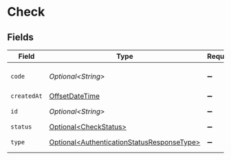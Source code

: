 # Check


## Fields

| Field                                                                                                  | Type                                                                                                   | Required                                                                                               | Description                                                                                            | Example                                                                                                |
| ------------------------------------------------------------------------------------------------------ | ------------------------------------------------------------------------------------------------------ | ------------------------------------------------------------------------------------------------------ | ------------------------------------------------------------------------------------------------------ | ------------------------------------------------------------------------------------------------------ |
| `code`                                                                                                 | *Optional\<String>*                                                                                    | :heavy_minus_sign:                                                                                     | The code that was checked.                                                                             | 123456                                                                                                 |
| `createdAt`                                                                                            | [OffsetDateTime](https://docs.oracle.com/javase/8/docs/api/java/time/OffsetDateTime.html)              | :heavy_minus_sign:                                                                                     | N/A                                                                                                    |                                                                                                        |
| `id`                                                                                                   | *Optional\<String>*                                                                                    | :heavy_minus_sign:                                                                                     | The ID of the check.                                                                                   |                                                                                                        |
| `status`                                                                                               | [Optional\<CheckStatus>](../../models/shared/CheckStatus.md)                                           | :heavy_minus_sign:                                                                                     | N/A                                                                                                    | valid                                                                                                  |
| `type`                                                                                                 | [Optional\<AuthenticationStatusResponseType>](../../models/shared/AuthenticationStatusResponseType.md) | :heavy_minus_sign:                                                                                     | The type of the event.                                                                                 |                                                                                                        |